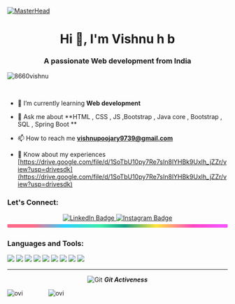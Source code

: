 
[![MasterHead](https://camo.githubusercontent.com/48ec00ed4c84e771db4a1db90b56352923a8d644452a32b434d68e97006c9337/68747470733a2f2f63686b736b696c6c732e636f6d2f77702d636f6e74656e742f75706c6f6164732f323032302f30342f504e432d416e696d617465642d42616e6e6572732e676966)](https://8660vishnu.github.io/portfolio/)

<h1 align="center">Hi 👋, I'm Vishnu h b</h1>
<h3 align="center">A passionate Web development from India</h3>

<p align="left"> <img src="https://komarev.com/ghpvc/?username=8660vishnu&label=Profile%20views&color=0e75b6&style=flat" alt="8660vishnu" /> </p>

<p align="left"> <a href="https://twitter.com/" target="blank"><img src="https://img.shields.io/twitter/follow/?logo=twitter&style=for-the-badge" alt="" /></a> </p>

- 🌱 I’m currently learning **Web development**

- 💬 Ask me about **HTML , CSS , JS ,Bootstrap , Java core , Bootstrap , SQL , Spring Boot **

- 📫 How to reach me **vishnupoojary9739@gmail.com**

- 📄 Know about my experiences [https://drive.google.com/file/d/1SoTbU10py7Re7sIn8lYHBk9Uxlh_jZZr/view?usp=drivesdk](https://drive.google.com/file/d/1SoTbU10py7Re7sIn8lYHBk9Uxlh_jZZr/view?usp=drivesdk)

<h3 align="left">Let's Connect:</h3>

<div id="badges" align = "center">
  <a href="https://linkedin.com/in/vishnu poojary">
    <img src="https://img.shields.io/badge/LinkedIn-blue?style=for-the-badge&logo=linkedin&logoColor=white" alt="LinkedIn Badge"/>
  </a>
  <a href="https://instagram.com/vishnu_hb_">
    <img src="https://img.shields.io/badge/Instagram-purple?style=for-the-badge&logo=Instagram&logoColor=red" alt="Instagram Badge"/>
  </a>
  
  <!-- <a href="#">
    <img src="https://img.shields.io/badge/HackerEarth-B9B3A6?style=for-the-badge&logo=HackerEarth" alt="gfg Badge"/>
  </a>
  <a href="#">
    <img src="https://img.shields.io/badge/LeetCode-1A1A1A?style=for-the-badge&logo=LeetCode" alt="gfg Badge"/>
  </a> -->

</div>
<img src="https://github.com/ArshErgon/ArshErgon/blob/main/assets/header/lineBar.png" width="100%" height="8px"/>

<h3 align="left">Languages and Tools:</h3>

[![](https://img.shields.io/badge/html--E34F26?style=for-the-badge&logo=HTML5)](#) 
[![](https://img.shields.io/badge/CSS--1572B6?style=for-the-badge&logo=CSS3)](#) 
[![](https://img.shields.io/badge/JavaScript--F7DF1E?style=for-the-badge&logo=JavaScript)](#) 
[![](https://img.shields.io/badge/Bootstrap--7952B3?style=for-the-badge&logo=Bootstrap)](#)
[![](https://img.shields.io/badge/JAVA--3776AB?style=for-the-badge&logo=JAVA)](#) 
[![](https://img.shields.io/badge/SPRING-BOOT--3776AB?style=for-the-badge&logo=SPRING-BOOT)](#) 
[![](https://img.shields.io/badge/C--A8B9CC?style=for-the-badge&logo=C)](#)
[![](https://img.shields.io/badge/git--F05032?style=for-the-badge&logo=git)](#) 
[![](https://img.shields.io/badge/SQL--4479A1?style=for-the-badge&logo=SQL)](#) 
<hr>
<p align="center">
<img src="https://media.giphy.com/media/W5eoZHPpUx9sapR0eu/giphy.gif" width="30px" alt="Git"/>&nbsp;<i><b>Git Activeness</b></i></p>
 
<p><img align="left" src="https://github-readme-stats.vercel.app/api/top-langs?username=8660vishnu&show_icons=true&locale=en&layout=compact&theme=gruvbox&include_all_commits=true&count_private=true" alt="ovi" /></p>
<p>
<img align="right" src="https://github-readme-stats.vercel.app/api?username=8660vishnu&show_icons=true&locale=en&theme=gruvbox&include_all_commits=true&count_private=true" alt="ovi" width="410" /></p>






